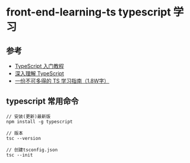 # front-end-learning-ts typescript 学习

## 参考 
- [TypeScript 入门教程](http://ts.xcatliu.com/)
- [深入理解 TypeScript](https://jkchao.github.io/typescript-book-chinese/#why)
- [一份不可多得的 TS 学习指南（1.8W字）](https://juejin.cn/post/6872111128135073806#heading-108)

## typescript 常用命令
```
// 安装(更新)最新版
npm install -g typescript

// 版本
tsc --version

// 创建tsconfig.json
tsc --init

```
